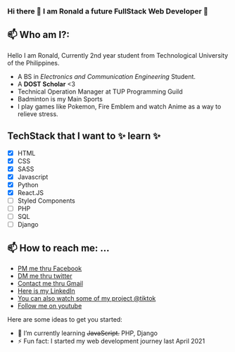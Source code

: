 ### Hi there 👋 I am Ronald a future FullStack Web Developer :green_heart:

## 📫 Who am I?: 
  Hello I am Ronald, Currently 2nd year student from Technological University of the Philippines.
  - A BS in *Electronics and Communication Engineering* Student.
  - A **DOST Scholar** <3 
  - Technical Operation Manager at TUP Programming Guild
  - Badminton is my Main Sports
  - I play games like Pokemon, Fire Emblem and watch Anime as a way to relieve stress. 

## TechStack that I want to ✨ learn ✨
- [x] HTML
- [x] CSS
- [x] SASS
- [x] Javascript
- [x] Python
- [x] React.JS
- [ ] Styled Components
- [ ] PHP
- [ ] SQL
- [ ] Django

## 📫 How to reach me: ...
- [PM me thru Facebook](https://www.facebook.com/Lexus654)
- [DM me thru twitter](https://twitter.com/ronaldlaz4)
- [Contact me thru Gmail](ronald.laz@tup.edu.ph)
- [Here is my LinkedIn](https://www.linkedin.com/in/ronald-laz-b04688217/)
- [You can also watch some of my project @tiktok](https://www.tiktok.com/@lexusoxo?)
- [Follow me on youtube](https://www.youtube.com/channel/UC-2WXXOJc5GZC88VEGKMzoA)






Here are some ideas to get you started:


- 🌱 I’m currently learning ~~JavaScript.~~ PHP, Django
- ⚡ Fun fact: I started my web development journey last April 2021


<!--

**lexus654/lexus654** is a ✨ _special_ ✨ repository because its `README.md` (this file) appears on your GitHub profile.


